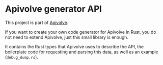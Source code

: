 
# Apivolve generator API

This project is part of [Apivolve](https://github.com/mverleg/apivolve).

If you want to create your own code generator for Apivolve in Rust, you do not need to extend Apivolve, just this small library is enough.

It contains the Rust types that Apivolve uses to describe the API, the boilerplate code for requesting and parsing this data, as well as an example (`debug_dump.rs`).

